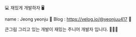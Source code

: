 💻 재밌게 개발하자 🖥

name : Jeong yeonju 🌸
Blog : https://velog.io/@yeonjuu417 🌸

큰그림 그리고 있는 개발이 재밌는 주니어 개발자 입니다. 👩🏻‍💻
